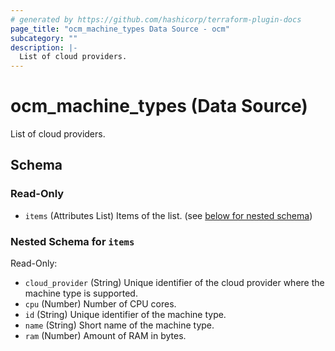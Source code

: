 ```yaml
---
# generated by https://github.com/hashicorp/terraform-plugin-docs
page_title: "ocm_machine_types Data Source - ocm"
subcategory: ""
description: |-
  List of cloud providers.
---
```


# ocm_machine_types (Data Source)

List of cloud providers.



<!-- schema generated by tfplugindocs -->
## Schema

### Read-Only

- `items` (Attributes List) Items of the list. (see [below for nested schema](#nestedatt--items))

<a id="nestedatt--items"></a>
### Nested Schema for `items`

Read-Only:

- `cloud_provider` (String) Unique identifier of the cloud provider where the machine type is supported.
- `cpu` (Number) Number of CPU cores.
- `id` (String) Unique identifier of the machine type.
- `name` (String) Short name of the machine type.
- `ram` (Number) Amount of RAM in bytes.


